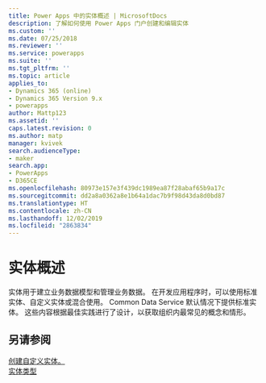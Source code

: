 ```yaml
---
title: Power Apps 中的实体概述 | MicrosoftDocs
description: 了解如何使用 Power Apps 门户创建和编辑实体
ms.custom: ''
ms.date: 07/25/2018
ms.reviewer: ''
ms.service: powerapps
ms.suite: ''
ms.tgt_pltfrm: ''
ms.topic: article
applies_to:
- Dynamics 365 (online)
- Dynamics 365 Version 9.x
- powerapps
author: Mattp123
ms.assetid: ''
caps.latest.revision: 0
ms.author: matp
manager: kvivek
search.audienceType:
- maker
search.app:
- PowerApps
- D365CE
ms.openlocfilehash: 80973e157e3f439dc1989ea87f28abaf65b9a17c
ms.sourcegitcommit: dd2a8a0362a8e1b64a1dac7b9f98d43da8d0bd87
ms.translationtype: HT
ms.contentlocale: zh-CN
ms.lasthandoff: 12/02/2019
ms.locfileid: "2863834"
---
```

# <a name="entity-overview"></a>实体概述

实体用于建立业务数据模型和管理业务数据。 在开发应用程序时，可以使用标准实体、自定义实体或混合使用。 Common Data Service 默认情况下提供标准实体。 这些内容根据最佳实践进行了设计，以获取组织内最常见的概念和情形。

## <a name="see-also"></a>另请参阅
[创建自定义实体。](data-platform-create-entity.md) <br/>
[实体类型](types-of-entities.md)

